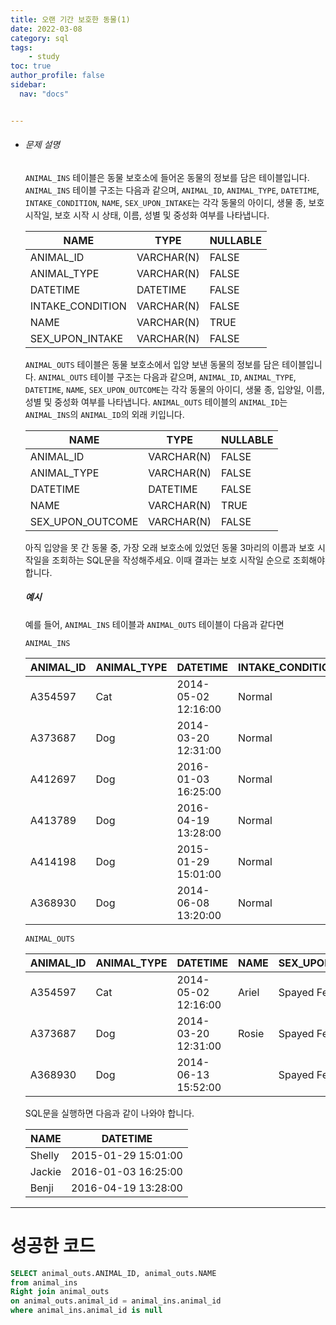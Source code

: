 ```yaml
---
title: 오랜 기간 보호한 동물(1)
date: 2022-03-08
category: sql
tags:
    - study
toc: true
author_profile: false
sidebar:
  nav: "docs"


---
```


- ###### 문제 설명

  `ANIMAL_INS` 테이블은 동물 보호소에 들어온 동물의 정보를 담은 테이블입니다. `ANIMAL_INS` 테이블 구조는 다음과 같으며, `ANIMAL_ID`, `ANIMAL_TYPE`, `DATETIME`, `INTAKE_CONDITION`, `NAME`, `SEX_UPON_INTAKE`는 각각 동물의 아이디, 생물 종, 보호 시작일, 보호 시작 시 상태, 이름, 성별 및 중성화 여부를 나타냅니다.

  | NAME             | TYPE       | NULLABLE |
  | ---------------- | ---------- | -------- |
  | ANIMAL_ID        | VARCHAR(N) | FALSE    |
  | ANIMAL_TYPE      | VARCHAR(N) | FALSE    |
  | DATETIME         | DATETIME   | FALSE    |
  | INTAKE_CONDITION | VARCHAR(N) | FALSE    |
  | NAME             | VARCHAR(N) | TRUE     |
  | SEX_UPON_INTAKE  | VARCHAR(N) | FALSE    |

  `ANIMAL_OUTS` 테이블은 동물 보호소에서 입양 보낸 동물의 정보를 담은 테이블입니다. `ANIMAL_OUTS` 테이블 구조는 다음과 같으며, `ANIMAL_ID`, `ANIMAL_TYPE`, `DATETIME`, `NAME`, `SEX_UPON_OUTCOME`는 각각 동물의 아이디, 생물 종, 입양일, 이름, 성별 및 중성화 여부를 나타냅니다. `ANIMAL_OUTS` 테이블의 `ANIMAL_ID`는 `ANIMAL_INS`의 `ANIMAL_ID`의 외래 키입니다.

  | NAME             | TYPE       | NULLABLE |
  | ---------------- | ---------- | -------- |
  | ANIMAL_ID        | VARCHAR(N) | FALSE    |
  | ANIMAL_TYPE      | VARCHAR(N) | FALSE    |
  | DATETIME         | DATETIME   | FALSE    |
  | NAME             | VARCHAR(N) | TRUE     |
  | SEX_UPON_OUTCOME | VARCHAR(N) | FALSE    |

  아직 입양을 못 간 동물 중, 가장 오래 보호소에 있었던 동물 3마리의 이름과 보호 시작일을 조회하는 SQL문을 작성해주세요. 이때 결과는 보호 시작일 순으로 조회해야 합니다.

  ##### 예시

  예를 들어, `ANIMAL_INS` 테이블과 `ANIMAL_OUTS` 테이블이 다음과 같다면

  ```
  ANIMAL_INS
  ```

  | ANIMAL_ID | ANIMAL_TYPE | DATETIME            | INTAKE_CONDITION | NAME   | SEX_UPON_INTAKE |
  | --------- | ----------- | ------------------- | ---------------- | ------ | --------------- |
  | A354597   | Cat         | 2014-05-02 12:16:00 | Normal           | Ariel  | Spayed Female   |
  | A373687   | Dog         | 2014-03-20 12:31:00 | Normal           | Rosie  | Spayed Female   |
  | A412697   | Dog         | 2016-01-03 16:25:00 | Normal           | Jackie | Neutered Male   |
  | A413789   | Dog         | 2016-04-19 13:28:00 | Normal           | Benji  | Spayed Female   |
  | A414198   | Dog         | 2015-01-29 15:01:00 | Normal           | Shelly | Spayed Female   |
  | A368930   | Dog         | 2014-06-08 13:20:00 | Normal           |        | Spayed Female   |

  ```
  ANIMAL_OUTS
  ```

  | ANIMAL_ID | ANIMAL_TYPE | DATETIME            | NAME  | SEX_UPON_OUTCOME |
  | --------- | ----------- | ------------------- | ----- | ---------------- |
  | A354597   | Cat         | 2014-05-02 12:16:00 | Ariel | Spayed Female    |
  | A373687   | Dog         | 2014-03-20 12:31:00 | Rosie | Spayed Female    |
  | A368930   | Dog         | 2014-06-13 15:52:00 |       | Spayed Female    |

  SQL문을 실행하면 다음과 같이 나와야 합니다.

  | NAME   | DATETIME            |
  | ------ | ------------------- |
  | Shelly | 2015-01-29 15:01:00 |
  | Jackie | 2016-01-03 16:25:00 |
  | Benji  | 2016-04-19 13:28:00 |

------

# 성공한 코드

```sql
SELECT animal_outs.ANIMAL_ID, animal_outs.NAME
from animal_ins
Right join animal_outs
on animal_outs.animal_id = animal_ins.animal_id
where animal_ins.animal_id is null
```

